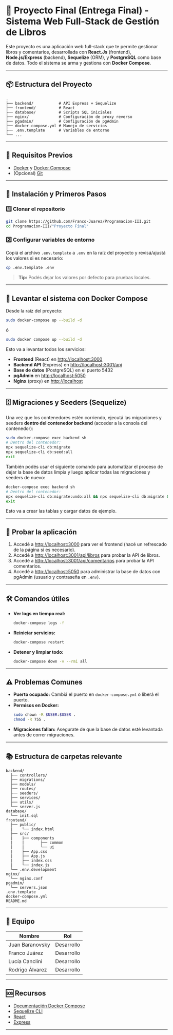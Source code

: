 # 🚀 Proyecto Final (Entrega Final) - Sistema Web Full-Stack de Gestión de Libros

Este proyecto es una aplicación web full-stack que te permite gestionar libros y comentarios, desarrollada con **React.Js** (frontend), **Node.js/Express** (backend), **Sequelize** (ORM), y **PostgreSQL** como base de datos. Todo el sistema se arma y gestiona con **Docker Compose**.

---

## 📦 Estructura del Proyecto

```
.
├── backend/           # API Express + Sequelize
├── frontend/          # React
├── database/          # Scripts SQL iniciales
├── nginx/             # Configuración de proxy reverso
├── pgadmin/           # Configuración de pgAdmin
├── docker-compose.yml # Manejo de servicios
├── .env.template      # Variables de entorno
└── ...
```

---

## 🏁 Requisitos Previos

- [Docker](https://docs.docker.com/get-docker/) y [Docker Compose](https://docs.docker.com/compose/)
- (Opcional) [Git](https://git-scm.com/)

---

## 🚀 Instalación y Primeros Pasos

### 1️⃣ Clonar el repositorio

```sh
git clone https://github.com/Franco-Juarez/Programacion-III.git
cd Programacion-III/"Proyecto Final"
```

### 2️⃣ Configurar variables de entorno

Copiá el archivo `.env.template` a `.env` en la raíz del proyecto y revisá/ajustá los valores si es necesario:

```sh
cp .env.template .env
```

> **Tip:** Podés dejar los valores por defecto para pruebas locales.

---

## 🐳 Levantar el sistema con Docker Compose

Desde la raíz del proyecto:

```sh
sudo docker-compose up --build -d
```
ó
```sh
sudo docker compose up --build -d
```

Esto va a levantar todos los servicios:
- **Frontend** (React) en [http://localhost:3000](http://localhost:3000)
- **Backend API** (Express) en [http://localhost:3001/api](http://localhost:3001/api)
- **Base de datos** (PostgreSQL) en el puerto 5432
- **pgAdmin** en [http://localhost:5050](http://localhost:5050)
- **Nginx** (proxy) en [http://localhost](http://localhost)

---

## 🗄️ Migraciones y Seeders (Sequelize)

Una vez que los contenedores estén corriendo, ejecutá las migraciones y seeders **dentro del contenedor backend** (acceder a la consola del contenedor):

```sh
sudo docker-compose exec backend sh
# Dentro del contenedor:
npx sequelize-cli db:migrate
npx sequelize-cli db:seed:all
exit
```

También podés usar el siguiente comando para automatizar el proceso de dejar la base de datos limpia y luego aplicar todas las migraciones y seeders de nuevo:

```sh
docker-compose exec backend sh
# Dentro del contenedor:
npx sequelize-cli db:migrate:undo:all && npx sequelize-cli db:migrate && npx sequelize-cli db:seed:all
exit
```

Esto va a crear las tablas y cargar datos de ejemplo.

---

## 🧪 Probar la aplicación

1. Accedé a [http://localhost:3000](http://localhost:3000) para ver el frontend (hacé un refrescado de la página si es necesario).
2. Accedé a [http://localhost:3001/api/libros](http://localhost:3001/api/libros) para probar la API de libros.
3. Accedé a [http://localhost:3001/api/comentarios](http://localhost:3001/api/comentarios) para probar la API comentarios.
4. Accedé a [http://localhost:5050](http://localhost:5050) para administrar la base de datos con pgAdmin (usuario y contraseña en `.env`).

---

## 🛠️ Comandos útiles

- **Ver logs en tiempo real:**
  ```sh
  docker-compose logs -f
  ```
- **Reiniciar servicios:**
  ```sh
  docker-compose restart
  ```
- **Detener y limpiar todo:**
  ```sh
  docker-compose down -v --rmi all
  ```

---

## ⚠️ Problemas Comunes

- **Puerto ocupado:** Cambiá el puerto en `docker-compose.yml` o liberá el puerto.
- **Permisos en Docker:**  
  ```sh
  sudo chown -R $USER:$USER .
  chmod -R 755 .
  ```
- **Migraciones fallan:** Asegurate de que la base de datos esté levantada antes de correr migraciones.

---

## 📚 Estructura de carpetas relevante

```
backend/
  ├── controllers/
  ├── migrations/
  ├── models/
  ├── routes/
  ├── seeders/
  ├── services/
  ├── utils/
  └── server.js
database/
  └── init.sql
frontend/
  ├── public/
  |    └── index.html
  ├── src/
  |    ├── components
  |    |       ├── common
  |    |       └── ui
  |    ├── App.css
  |    ├── App.js
  |    ├── index.css
  |    └── index.js
  └── .env.development
nginx/
  └── nginx.conf
pgadmin/
  └── servers.json
.env.template
docker-compose.yml
README.md
```

---

## 👥 Equipo

| Nombre               | Rol          |
|----------------------|--------------|
| Juan Baranovsky      | Desarrollo   |
| Franco Juárez        | Desarrollo   |
| Lucía Canclini       | Desarrollo   |
| Rodrigo Álvarez      | Desarrollo   |

---

## 🆘 Recursos

- [Documentación Docker Compose](https://docs.docker.com/compose/)
- [Sequelize CLI](https://sequelize.org/master/manual/migrations.html)
- [React](https://react.dev/)
- [Express](https://expressjs.com/)

---